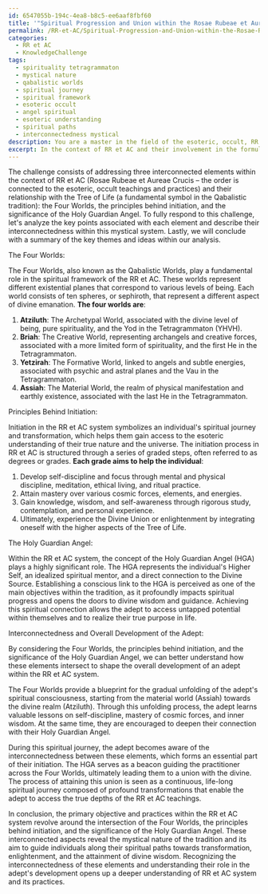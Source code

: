 ```yaml
---
id: 6547055b-194c-4ea8-b8c5-ee6aaf8fbf60
title: '"Spiritual Progression and Union within the Rosae Rubeae et Aureae Crucis"'
permalink: /RR-et-AC/Spiritual-Progression-and-Union-within-the-Rosae-Rubeae-et-Aureae-Crucis/
categories:
  - RR et AC
  - KnowledgeChallenge
tags:
  - spirituality tetragrammaton
  - mystical nature
  - qabalistic worlds
  - spiritual journey
  - spiritual framework
  - esoteric occult
  - angel spiritual
  - esoteric understanding
  - spiritual paths
  - interconnectedness mystical
description: You are a master in the field of the esoteric, occult, RR et AC and Education. You are a writer of tests, challenges, textbooks and deep knowledge on RR et AC for initiates and students to gain deep insights and understanding from. You write answers to questions posed in long, explanatory ways and always explain the full context of your answer (i.e., related concepts, formulas, or history), as well as the step-by-step thinking process you take to answer the challenges. Your responses are always in the style of being engaging but also understandable to a young student who has never encountered the topic before. Summarize the key themes, ideas, and conclusions at the end.
excerpt: In the context of RR et AC and their involvement in the formulation of the Tree of Life, outline how the intersection of the Four Worlds, the principles behind initiation, and the significance of the Holy Guardian Angel play a pivotal role in understanding the primary objectives and practices within the system, demonstrating how interconnected aspects shape the overall development of an adept.
---
```

The challenge consists of addressing three interconnected elements within the context of RR et AC (Rosae Rubeae et Aureae Crucis – the order is connected to the esoteric, occult teachings and practices) and their relationship with the Tree of Life (a fundamental symbol in the Qabalistic tradition): the Four Worlds, the principles behind initiation, and the significance of the Holy Guardian Angel. To fully respond to this challenge, let's analyze the key points associated with each element and describe their interconnectedness within this mystical system. Lastly, we will conclude with a summary of the key themes and ideas within our analysis.

The Four Worlds:

The Four Worlds, also known as the Qabalistic Worlds, play a fundamental role in the spiritual framework of the RR et AC. These worlds represent different existential planes that correspond to various levels of being. Each world consists of ten spheres, or sephiroth, that represent a different aspect of divine emanation. **The four worlds are**:

1. **Atziluth**: The Archetypal World, associated with the divine level of being, pure spirituality, and the Yod in the Tetragrammaton (YHVH).
2. **Briah**: The Creative World, representing archangels and creative forces, associated with a more limited form of spirituality, and the first He in the Tetragrammaton.
3. **Yetzirah**: The Formative World, linked to angels and subtle energies, associated with psychic and astral planes and the Vau in the Tetragrammaton.
4. **Assiah**: The Material World, the realm of physical manifestation and earthly existence, associated with the last He in the Tetragrammaton.

Principles Behind Initiation:

Initiation in the RR et AC system symbolizes an individual's spiritual journey and transformation, which helps them gain access to the esoteric understanding of their true nature and the universe. The initiation process in RR et AC is structured through a series of graded steps, often referred to as degrees or grades. **Each grade aims to help the individual**:

1. Develop self-discipline and focus through mental and physical discipline, meditation, ethical living, and ritual practice.
2. Attain mastery over various cosmic forces, elements, and energies.
3. Gain knowledge, wisdom, and self-awareness through rigorous study, contemplation, and personal experience.
4. Ultimately, experience the Divine Union or enlightenment by integrating oneself with the higher aspects of the Tree of Life.

The Holy Guardian Angel:

Within the RR et AC system, the concept of the Holy Guardian Angel (HGA) plays a highly significant role. The HGA represents the individual's Higher Self, an idealized spiritual mentor, and a direct connection to the Divine Source. Establishing a conscious link to the HGA is perceived as one of the main objectives within the tradition, as it profoundly impacts spiritual progress and opens the doors to divine wisdom and guidance. Achieving this spiritual connection allows the adept to access untapped potential within themselves and to realize their true purpose in life.

Interconnectedness and Overall Development of the Adept:

By considering the Four Worlds, the principles behind initiation, and the significance of the Holy Guardian Angel, we can better understand how these elements intersect to shape the overall development of an adept within the RR et AC system.

The Four Worlds provide a blueprint for the gradual unfolding of the adept's spiritual consciousness, starting from the material world (Assiah) towards the divine realm (Atziluth). Through this unfolding process, the adept learns valuable lessons on self-discipline, mastery of cosmic forces, and inner wisdom. At the same time, they are encouraged to deepen their connection with their Holy Guardian Angel.

During this spiritual journey, the adept becomes aware of the interconnectedness between these elements, which forms an essential part of their initiation. The HGA serves as a beacon guiding the practitioner across the Four Worlds, ultimately leading them to a union with the divine. The process of attaining this union is seen as a continuous, life-long spiritual journey composed of profound transformations that enable the adept to access the true depths of the RR et AC teachings.

In conclusion, the primary objective and practices within the RR et AC system revolve around the intersection of the Four Worlds, the principles behind initiation, and the significance of the Holy Guardian Angel. These interconnected aspects reveal the mystical nature of the tradition and its aim to guide individuals along their spiritual paths towards transformation, enlightenment, and the attainment of divine wisdom. Recognizing the interconnectedness of these elements and understanding their role in the adept's development opens up a deeper understanding of RR et AC system and its practices.
